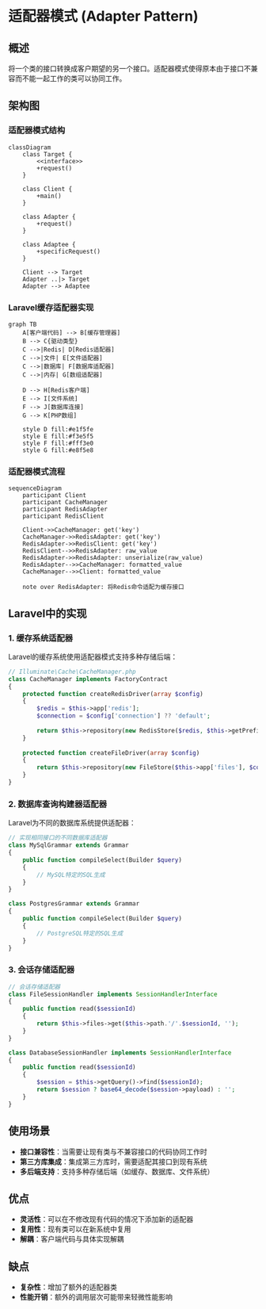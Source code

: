 # 适配器模式 (Adapter Pattern)

## 概述

将一个类的接口转换成客户期望的另一个接口。适配器模式使得原本由于接口不兼容而不能一起工作的类可以协同工作。

## 架构图

### 适配器模式结构

```mermaid
classDiagram
    class Target {
        <<interface>>
        +request()
    }
    
    class Client {
        +main()
    }
    
    class Adapter {
        +request()
    }
    
    class Adaptee {
        +specificRequest()
    }
    
    Client --> Target
    Adapter ..|> Target
    Adapter --> Adaptee
```

### Laravel缓存适配器实现

```mermaid
graph TB
    A[客户端代码] --> B[缓存管理器]
    B --> C{驱动类型}
    C -->|Redis| D[Redis适配器]
    C -->|文件| E[文件适配器]
    C -->|数据库| F[数据库适配器]
    C -->|内存| G[数组适配器]
    
    D --> H[Redis客户端]
    E --> I[文件系统]
    F --> J[数据库连接]
    G --> K[PHP数组]
    
    style D fill:#e1f5fe
    style E fill:#f3e5f5
    style F fill:#fff3e0
    style G fill:#e8f5e8
```

### 适配器模式流程

```mermaid
sequenceDiagram
    participant Client
    participant CacheManager
    participant RedisAdapter
    participant RedisClient
    
    Client->>CacheManager: get('key')
    CacheManager->>RedisAdapter: get('key')
    RedisAdapter->>RedisClient: get('key')
    RedisClient-->>RedisAdapter: raw_value
    RedisAdapter->>RedisAdapter: unserialize(raw_value)
    RedisAdapter-->>CacheManager: formatted_value
    CacheManager-->>Client: formatted_value
    
    note over RedisAdapter: 将Redis命令适配为缓存接口
```

## Laravel中的实现

### 1. 缓存系统适配器

Laravel的缓存系统使用适配器模式支持多种存储后端：

```php
// Illuminate\Cache\CacheManager.php
class CacheManager implements FactoryContract
{
    protected function createRedisDriver(array $config)
    {
        $redis = $this->app['redis'];
        $connection = $config['connection'] ?? 'default';
        
        return $this->repository(new RedisStore($redis, $this->getPrefix($config), $connection));
    }
    
    protected function createFileDriver(array $config)
    {
        return $this->repository(new FileStore($this->app['files'], $config['path']));
    }
}
```

### 2. 数据库查询构建器适配器

Laravel为不同的数据库系统提供适配器：

```php
// 实现相同接口的不同数据库适配器
class MySqlGrammar extends Grammar
{
    public function compileSelect(Builder $query)
    {
        // MySQL特定的SQL生成
    }
}

class PostgresGrammar extends Grammar  
{
    public function compileSelect(Builder $query)
    {
        // PostgreSQL特定的SQL生成
    }
}
```

### 3. 会话存储适配器

```php
// 会话存储适配器
class FileSessionHandler implements SessionHandlerInterface
{
    public function read($sessionId)
    {
        return $this->files->get($this->path.'/'.$sessionId, '');
    }
}

class DatabaseSessionHandler implements SessionHandlerInterface
{
    public function read($sessionId)
    {
        $session = $this->getQuery()->find($sessionId);
        return $session ? base64_decode($session->payload) : '';
    }
}
```

## 使用场景

- **接口兼容性**：当需要让现有类与不兼容接口的代码协同工作时
- **第三方库集成**：集成第三方库时，需要适配其接口到现有系统
- **多后端支持**：支持多种存储后端（如缓存、数据库、文件系统）

## 优点

- **灵活性**：可以在不修改现有代码的情况下添加新的适配器
- **复用性**：现有类可以在新系统中复用
- **解耦**：客户端代码与具体实现解耦

## 缺点

- **复杂性**：增加了额外的适配器类
- **性能开销**：额外的调用层次可能带来轻微性能影响